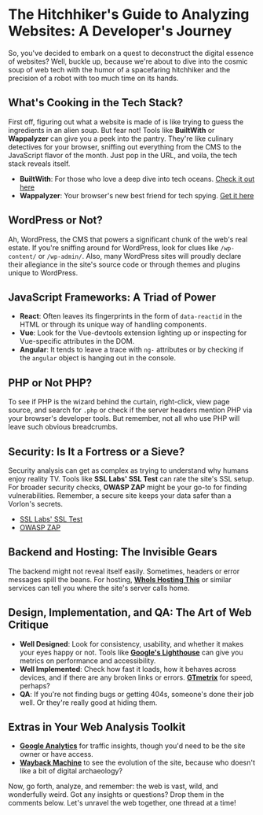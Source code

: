 # The Hitchhiker's Guide to Analyzing Websites: A Developer's Journey

So, you've decided to embark on a quest to deconstruct the digital essence of websites? Well, buckle up, because we're about to dive into the cosmic soup of web tech with the humor of a spacefaring hitchhiker and the precision of a robot with too much time on its hands.

## What's Cooking in the Tech Stack?

First off, figuring out what a website is made of is like trying to guess the ingredients in an alien soup. But fear not! Tools like **BuiltWith** or **Wappalyzer** can give you a peek into the pantry. They're like culinary detectives for your browser, sniffing out everything from the CMS to the JavaScript flavor of the month. Just pop in the URL, and voila, the tech stack reveals itself. 

- **BuiltWith**: For those who love a deep dive into tech oceans. [Check it out here](https://builtwith.com)
- **Wappalyzer**: Your browser's new best friend for tech spying. [Get it here](https://www.wappalyzer.com)

## WordPress or Not?

Ah, WordPress, the CMS that powers a significant chunk of the web's real estate. If you're sniffing around for WordPress, look for clues like `/wp-content/` or `/wp-admin/`. Also, many WordPress sites will proudly declare their allegiance in the site's source code or through themes and plugins unique to WordPress.

## JavaScript Frameworks: A Triad of Power

- **React**: Often leaves its fingerprints in the form of `data-reactid` in the HTML or through its unique way of handling components. 
- **Vue**: Look for the Vue-devtools extension lighting up or inspecting for Vue-specific attributes in the DOM.
- **Angular**: It tends to leave a trace with `ng-` attributes or by checking if the `angular` object is hanging out in the console.

## PHP or Not PHP?

To see if PHP is the wizard behind the curtain, right-click, view page source, and search for `.php` or check if the server headers mention PHP via your browser's developer tools. But remember, not all who use PHP will leave such obvious breadcrumbs.

## Security: Is It a Fortress or a Sieve?

Security analysis can get as complex as trying to understand why humans enjoy reality TV. Tools like **SSL Labs' SSL Test** can rate the site's SSL setup. For broader security checks, **OWASP ZAP** might be your go-to for finding vulnerabilities. Remember, a secure site keeps your data safer than a Vorlon's secrets.

- [SSL Labs' SSL Test](https://www.ssllabs.com/ssltest/)
- [OWASP ZAP](https://www.zaproxy.org/)

## Backend and Hosting: The Invisible Gears

The backend might not reveal itself easily. Sometimes, headers or error messages spill the beans. For hosting, [**WhoIs Hosting This**](https://whoishostingthis.com/) or similar services can tell you where the site's server calls home. 

## Design, Implementation, and QA: The Art of Web Critique

- **Well Designed**: Look for consistency, usability, and whether it makes your eyes happy or not. Tools like [**Google's Lighthouse**](https://developer.chrome.com/docs/lighthouse/overview) can give you metrics on performance and accessibility.
- **Well Implemented**: Check how fast it loads, how it behaves across devices, and if there are any broken links or errors. [**GTmetrix**](https://gtmetrix.com/) for speed, perhaps?
- **QA**: If you're not finding bugs or getting 404s, someone's done their job well. Or they're really good at hiding them.

## Extras in Your Web Analysis Toolkit

- [**Google Analytics**](https://analytics.google.com/) for traffic insights, though you'd need to be the site owner or have access.
- [**Wayback Machine**](https://web.archive.org/) to see the evolution of the site, because who doesn't like a bit of digital archaeology?

Now, go forth, analyze, and remember: the web is vast, wild, and wonderfully weird. Got any insights or questions? Drop them in the comments below. Let's unravel the web together, one thread at a time!